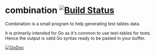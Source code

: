 # combination [![Build Status](https://travis-ci.org/vincent-petithory/combination.svg?branch=master)](https://travis-ci.org/vincent-petithory/combination)

Combination is a small program to help generating test tables data.

It is primarily intended for Go as it's common to use test-tables for tests.
Hence the output is valid Go syntax ready to be pasted in your buffer.

[![GoDoc](https://godoc.org/github.com/vincent-petithory/combination?status.svg)](https://godoc.org/github.com/vincent-petithory/combination)
